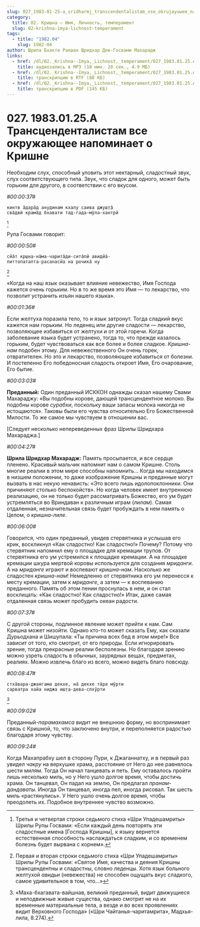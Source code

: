 ```yaml
---
slug: 027_1983-01-25-a_sridharmj_transcendentalistam_vse_okrujayuwee_napominaet_o_krishne
category:
  title: 02. Кришна — Имя, Личность, темперамент
  slug: 02-krishna-imya-lichnost-temperament
tags:
  - title: "1982.04"
    slug: 1982-04
author: Шрила Бхакти Ракшак Шридхар Дев-Госвами Махарадж
links:
  - href: /dl/02._Krishna--Imya,_Lichnost,_temperament/027_1983.01.25.A_SridharMj_Transcendentalistam_vse_okrujayuwee_napominaet_o_Krishne.mp3
    title: аудиозапись в MP3 (10 мин. 28 сек., 4.9 МБ)
  - href: /dl/02._Krishna--Imya,_Lichnost,_temperament/027_1983.01.25.A_SridharMj_Transcendentalistam_vse_okrujayuwee_napominaet_o_Krishne.rtf
    title: транскрипцию в RTF (80 КБ)
  - href: /dl/02._Krishna--Imya,_Lichnost,_temperament/027_1983.01.25.A_SridharMj_Transcendentalistam_vse_okrujayuwee_napominaet_o_Krishne.pdf
    title: транскрипцию в PDF (145 КБ)
---
```


# 027. 1983.01.25.A Трансценденталистам все окружающее напоминает о Кришне

Необходим слух, способный уловить этот нектарный, сладостный звук, слух соответствующего типа. Звук, что сладок для одного, может быть горьким для другого, в соответствии с его вкусом.

*#00:00:37#*

    кинтв а̄дара̄д анудинам̇ кхалу саива джуш̣т̣а̄
    сва̄двӣ крама̄д бхавати тад-гада-мӯла-хантрӣ
[^_ftn1]

Рупа Госвами говорит:

*#00:00:50#*

    сйа̄т кр̣ш̣н̣а-на̄ма-чарита̄ди-сита̄пй авидйа̄-
    питтопатапта-расанасйа на рочика̄ ну
[^_ftn2]

«Когда на наш язык оказывает влияние невежество, Имя Господа кажется очень горьким. Но в то же время это Имя — то лекарство, что позволит устранить изъян нашего языка».

*#00:01:36#*

Если желтуха поразила тело, то и язык затронут. Тогда сладкий вкус кажется нам горьким. Но леденец или другие сладости — лекарство, позволяющее избавиться от желтухи и от этой горечи. Когда заболевание языка будет устранено, тогда то, что прежде казалось горьким, будет чувствоваться как все более и более сладкое. *Кришна-нам* подобен этому. Для невежественного Он очень горек, отвратителен. Но это и лекарство, позволяющее избавиться от болезни. И постепенно Его победоносная сладость откроет Имя, Его очарование, Его бытие.

*#00:03:03#*

**Преданный:** Один преданный ИСККОН однажды сказал нашему Свами Махараджу: «Вы подобны корове, дающей трансцендентное молоко. Вы подобны корове *сурабхи*, поскольку ваши запасы молока никогда не истощаются». Таковы были его чувства относительно Его Божественной Милости. То же самое мы чувствуем в отношении вас.

[Следует несколько непереведенных фраз Шрилы Шридхара Махараджа.]

*#00:04:27#*

**Шрила Шридхар Махарадж:** Память просыпается, и все сердце пленено. Красивый мальчик напомнит нам о самом Кришне. Столь многие реалии в этом мире способны напомнить… Когда мы находимся в низшем положении, то даже изображение Кришны и преданные могут вызвать в нас некую ненависть: «Это всего лишь идолопоклонники. Они причиняют столько беспокойств». Но когда человек имеет внутреннюю реализацию, он не только будет рассматривать Божество, его ум будет устремляться во Вриндаван к различным играм (*лилам*). Самая отдаленная, незначительная связь будет пробуждать в нем память о Целом, о *кришна-лиле*.

*#00:06:00#*

Говорится, что один преданный, увидев стервятника и услышав его крик, воскликнул «Как сладостно! Как сладостно!» Почему? Потому что стервятник напомнил ему о площадке для кремации трупов. От стервятника его ум устремился к площадке кремации. А на площадке кремации шкура мертвой коровы используется для создания *мриданги*. А на *мриданге* играют и воспевают *кришна-нам*. Насколько же сладостен *кришна-нам*! Немедленно от стервятника его ум перенесся к месту кремации, затем к *мриданге*, а затем — к воспеванию преданного. Память об этом пении проснулась в нем, и он стал восклицать: «Как сладостно! Как сладостно!» Итак, даже самая отдаленная связь может пробудить океан радости.

*#00:07:37#*

С другой стороны, подлинное явление может прийти к нам. Сам Кришна может низойти. Однако кто-то может сказать Ему, как сказали Дурьодхана и Шишупала: «Ты причина всех бед в этом мире!» Все зависит от того, кто смотрит, от его природы. Если игнорировать зрение, тогда прекрасные реалии бесполезны. Но благодаря зрению можно узреть сладость в обычных, заурядных вещах, предметах, реалиях. Можно извлечь благо из всего, можно видеть благо повсюду.

*#00:08:47#*

    стха̄вара-джан̇гама декхе, на̄ декхе та̄ра мӯрти
    сарватра хайа ниджа иш̣т̣а-дева-спхӯрти
[^_ftn3]

*#00:09:02#*

Преданный-*парамахамса* видит не внешнюю форму, но воспринимает связь с Кришной, то, что заключено внутри, и переполняется радостью благодаря этому чувству.

*#00:09:24#*

Когда Махапрабху шел в сторону Пури, к Джаганнатху, и в первый раз увидел *чакру* на верхушке храма, расстояние от Него до нее равнялось шести милям. Тогда Он начал танцевать и петь. Ему оставалось пройти лишь несколько миль, но у Него ушло долгое время, чтобы достичь храма. Он танцевал, Он падал на землю, Он предлагал *пранам-дандаваты*. Иногда Он танцевал, иногда пел, иногда рисовал. Так шесть миль «растянулись». У Него ушло очень долгое время, чтобы преодолеть их. Подобное внутреннее чувство возможно.



[^_ftn1]: Третья и четвертая строки седьмого стиха «Шри Упадешамриты» Шрилы Рупы Госвами: «Если каждый день повторять эти сладостные имена [Господа Кришны], к языку вернется естественная способность наслаждаться сладким, и со временем болезнь будет вырвана с корнем».

[^_ftn2]: Первая и вторая строки седьмого стиха «Шри Упадешамриты» Шрилы Рупы Госвами: «Святое Имя, качества и деяния Кришны трансцендентны и сладостны, словно леденцы. Хотя язык больного желтухой *авидьи* (невежества) не способен ощущать вкус сладкого, самое удивительное в том, что…»

[^_ftn3]: «Маха-бхагавата-вайшнав, великий преданный, видит движущиеся и неподвижные живые существа, однако смотрит не на их временные материальные тела, а везде и во всех проявлениях видит Верховного Господа» («Шри Чайтанья-чаритамрита», Мадхья-лила, 8.274).

